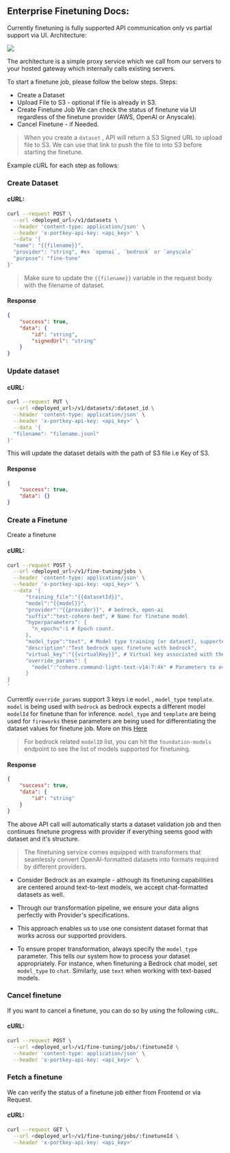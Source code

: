 
## Enterprise Finetuning Docs:
Currently finetuning is fully supported API communication only vs partial support via UI.
Architecture:

![](https://lh7-rt.googleusercontent.com/docsz/AD_4nXffbhrnjyEjpmgafZtZ2qZVM55G6yCRB8FHf5BbbJAa-XTM4km6mfip2OnpZ5Ts-373avnjqMONLhaJOuQpDL-3pAPx7viYRrq1W-KJicd_OIu_0tJ1aDXAnPo_NjL6h7Jd0CuhmTqMcWKOE_FoGoYzsROg?key=GSWy0RPh6CRcV4iKuzA0zQ)

The architecture is a simple proxy service which we call from our servers to your hosted gateway which internally calls existing servers.

To start a finetune job, please follow the below steps.
Steps:
-   Create a Dataset
-   Upload File to S3 - optional if file is already in S3.
-   Create Finetune Job
We can check the status of finetune via UI regardless of the finetune provider (AWS, OpenAI or Anyscale).
-   Cancel Finetune - if Needed.


> When you create a `dataset` , API will return a S3 Signed URL to upload file to S3. We can use that link to push the file to into S3 before starting the finetune.

Example cURL for each step as follows:
### Create Dataset
#### cURL:

```bash
curl --request POST \
  --url <deployed_url>/v1/datasets \
  --header 'content-type: application/json' \
  --header 'x-portkey-api-key: <api_key>' \
  --data '{
  "name": "{{filename}}",
  "provider": "string", #ex `openai`, `bedrock` or `anyscale`
  "purpose": "fine-tune"
}'
```

> Make sure to update the `{{filename}}` variable in the request body with the filename of dataset.

#### Response
```json
{
	"success": true,
	"data": {
		"id": "string",
		"signedUrl": "string"
	}
}
```

### Update dataset

#### cURL:
```bash
curl --request PUT \
  --url <deployed_url>/v1/datasets/:dataset_id \
  --header 'content-type: application/json' \
  --header 'x-portkey-api-key: <api_key>' \
  --data '{
  "filename": "filename.jsonl" 
}'
```

This will update the dataset details with the path of S3 file i.e Key of S3.

#### Response
```json
{
	"success": true,
	"data": {}
}
```

### Create a Finetune
Create a finetune

#### cURL:
```bash
curl --request POST \
  --url <deployed_url>/v1/fine-tuning/jobs \
  --header 'content-type: application/json' \
  --header 'x-portkey-api-key: <api_key>' \
  --data '{
	  "training_file":"{{datasetId}}",
	  "model":"{{model}}",
	  "provider":"{{provider}}", # bedrock, open-ai
	  "suffix":"test-cohere-bed", # Name for finetune model
	  "hyperparameters": {
	    "n_epochs":1 # Epoch count.
	  },
	  "model_type":"text", # Model type training (or dataset), supported are `text` and `chat`.
	  "description":"Test bedrock spec finetune with bedrock",
	  "virtual_key":"{{virtualKey}}", # Virtual key associated with the provider
	  "override_params": {
	    "model":"cohere.command-light-text-v14:7:4k" # Parameters to override when sending to the provider.
	  }
}
'
```

Currently `override_params` support 3 keys i.e `model` , `model_type` `template`. `model` is being used with `bedrock` as bedrock expects a different model `modelId` for finetune than for inference. `model_type` and `template` are being used for `fireworks` these parameters are being used for differentiating the dataset values for finetune job. More on this [Here](https://docs.fireworks.ai/fine-tuning/fine-tuning-models#preparing-your-dataset)
> For bedrock related `modelID` list, you can hit the `foundation-models` endpoint to see the list of models supported for finetuning.

#### Response
```json
{
	"success": true,
	"data": {
		"id": "string"
	}
}
```

The above API call will automatically starts a dataset validation job and then continues finetune progress with provider if everything seems good with dataset and it's structure.

> The finetuning service comes equipped with transformers that seamlessly convert OpenAI-formatted datasets into formats required by different providers. 
- Consider Bedrock as an example - although its finetuning capabilities are centered around text-to-text models, we accept chat-formatted datasets as well. 

- Through our transformation pipeline, we ensure your data aligns perfectly with Provider's specifications. 

- This approach enables us to use one consistent dataset format that works across our supported providers.

- To ensure proper transformation, always specify the `model_type` parameter. This tells our system how to process your dataset appropriately. 
For instance, when finetuning a Bedrock chat model, set `model_type` to `chat`. Similarly, use `text` when working with text-based models.


### Cancel finetune
If you want to cancel a finetune, you can do so by using the following `cURL`.

#### cURL:

```bash
curl --request POST \
  --url <deployed_url>/v1/fine-tuning/jobs/:finetuneId \
  --header 'content-type: application/json' \
  --header 'x-portkey-api-key: <api_key>' \
```

### Fetch a finetune
We can verify the status of a finetune job either from Frontend or via Request.

#### cURL:
```bash
curl --request GET \
  --url <deployed_url>/v1/fine-tuning/jobs/:finetuneId \
  --header 'x-portkey-api-key: <api_key>'
```
